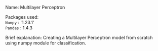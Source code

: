 Name:
Multilayer Perceptron

Packages used:<br>
`Numpy` : '1.23.1'<br>
`Pandas` : 1.4.3<br>

Brief explanation:
Creating a Multilayer Perceptron model from scratch using numpy module for classification.
